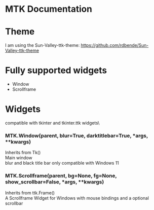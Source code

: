 # MTK Documentation

 
# Theme

I am using the Sun-Valley-ttk-theme: https://github.com/rdbende/Sun-Valley-ttk-theme

# Fully supported widgets
- Window
- Scrollframe

# Widgets

compatible with tkinter and tkinter.ttk widgets\

### MTK.Window(parent, blur=True, darktitlebar=True, \*args, \*\*kwargs)
Inherits from Tk()\
Main window\
blur and black title bar only compatible with Windows 11


### MTK.Scrollframe(parent, bg=None, fg=None, show_scrollbar=False, *args, **kwargs)
Inherits from ttk.Frame()\
A Scrollframe Widget for Windows with mouse bindings and a optional scrollbar
